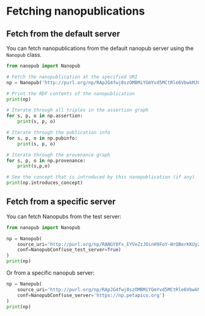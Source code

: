 # Fetching nanopublications
## Fetch from the default server

You can fetch nanopublications from the default nanopub server using the `Nanopub` class.

```python
from nanopub import Nanopub

# Fetch the nanopublication at the specified URI
np = Nanopub('http://purl.org/np/RApJG4fwj0szOMBMiYGmYvd5MCtRle6VbwkMJUb1SxxDM')

# Print the RDF contents of the nanopublication
print(np)

# Iterate through all triples in the assertion graph
for s, p, o in np.assertion:
    print(s, p, o)

# Iterate through the publication info
for s, p, o in np.pubinfo:
    print(s, p, o)

# Iterate through the provenance graph
for s, p, o in np.provenance:
    print(s,p,o)

# See the concept that is introduced by this nanopublication (if any)
print(np.introduces_concept)
```

## Fetch from a specific server

You can fetch Nanopubs from the test server:

```python
from nanopub import Nanopub

np = Nanopub(
    source_uri='http://purl.org/np/RANGY8fx_EYVeZzJOinH9FoY-WrQBerKKUy2J9RCDWH6U',
	conf=NanopubConf(use_test_server=True)
)
print(np)
```

Or from a specific nanopub server:

```python
np = Nanopub(
    source_uri='http://purl.org/np/RApJG4fwj0szOMBMiYGmYvd5MCtRle6VbwkMJUb1SxxDM',
	conf=NanopubConf(use_server='https://np.petapico.org')
)
print(np)
```
